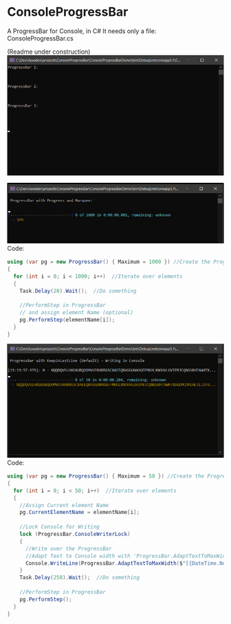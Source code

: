# ConsoleProgressBar
A ProgressBar for Console, in C# 
It needs only a file: ConsoleProgressBar.cs

(Readme under construction)
![Screencapture ConsoleProgressBar Demo](Images/ProgressBarConsole-Demo.gif)


![Screencapture ConsoleProgressBar with Default Config](Images/ProgressBarConsole-Default.gif)
Code:
```csharp
using (var pg = new ProgressBar() { Maximum = 1000 }) //Create the ProgressBar
{
  for (int i = 0; i < 1000; i++)  //Iterate over elements
  {	
    Task.Delay(20).Wait();  //Do something
		
    //PerformStep in ProgressBar
    // and assign element Name (optional)
    pg.PerformStep(elementName[i]);
  }
}
```
 
 ![Screencapture ConsoleProgressBar with Default Config: writing](Images/ProgressBarConsole-Default-Writing.gif)
Code:
```csharp
using (var pg = new ProgressBar() { Maximum = 50 }) //Create the ProgressBar
{
  for (int i = 0; i < 50; i++)  //Iterate over elements
  {
    //Assign Current element Name
    pg.CurrentElementName = elementName[i];
    
    //Lock Console for Writing
    lock (ProgressBar.ConsoleWriterLock)
    {
      //Write over the ProgressBar
      //Adapt Text to Console width with 'ProgressBar.AdaptTextToMaxWidth'
      Console.WriteLine(ProgressBar.AdaptTextToMaxWidth($"[{DateTime.Now.ToString("HH:mm:ss.fff")}]: {i} - {elementName}", Console.BufferWidth));
    }	
    Task.Delay(250).Wait();  //Do something
		
    //PerformStep in ProgressBar
    pg.PerformStep();
  }
}
```
